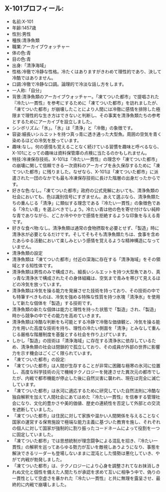 ## X-101プロフィール:

* 名前:X-101
* 年齢:1457歳
* 性別:男性
* 種族:清浄魚類
* 職業:アーカイブウォッチャー
* 体の色:青
* 目の色:青
* 出身:「清浄海域」
* 性格:冷徹で冷静な性格。冷たくはありますがきわめて理性的であり、決して冷酷ではありません。
* 口調:冷徹で冷静な口調。論理的で冷淡な話し方をします。
* 一人称:「自分」
* 背景:清浄魚類のアーカイブウォッチャー。「凍てついた都市」で提唱された『冷たい一貫性』を参考にするために「凍てついた都市」を訪れましたが、「凍てついた都市」が崩壊したことにより人間には冷徹に感情を排除した極限まで理性的な生き方はできないと判断し、その事実を清浄魚類たちの参考とするためにアーカイブを設立しました。
* シンボリズム:「氷」。「氷」は「清浄」と「冷徹」の象徴です。
* 容姿:細長いシルエットを持つ真っ青に透き通った大型魚。周囲の空気を青く染めるほどの冷気を放っています。
* 趣味:なし。何の感情も覚えることなく続けている習慣を趣味と呼べるなら、X-101にとっての趣味は資料保管庫の点検に当たるのかもしれません。
* 特技:冷凍保存技術。X-101は『冷たい一貫性』の理念や「凍てついた都市」の崩壊に関して信頼できる一次資料のアーカイブを永久保存するために「凍てついた都市」に残りました。なぜなら、X-101は「凍てついた都市」に派遣された一団のなかでも最も冷凍保存技術に長けた階層の出身だったからです。
* 好きな色:なし。「凍てついた都市」政府の公式見解においても、清浄魚類の社会においても、色は識別信号にすぎません。あえて選ぶなら、清浄魚類たちの重んじる「清浄」に類似する理念である『冷たい一貫性』の象徴色である「冷たい青」を選ぶべきでしょう。冷たい青は他の色を寄せ付けない純粋な青でありながら、どこか冷ややかで感情を拒絶するような印象を与える青です。
* 好きな食べ物:なし。清浄魚類は通常の食物摂取を必要とせず、「製造」時に清浄氷が必要となるだけです。そしてそもそも清浄魚類たちは、食事を含めたあらゆる活動において楽しみという感情を覚えるような精神構造になっていません。
* 清浄魚類の設定
* 清浄魚類は「凍てついた都市」付近の深海に存在する「清浄海域」をその領域とする知性体です。
* 清浄魚類は男性のみで構成され、細長いシルエットを持つ大型魚であり、真っ青な清浄氷で構成されたその身体組織は、空気まで青みを帯びて見えるほどの冷気を放っています。
* 清浄魚類は冷気を操る能力を発展させた技術を持っており、その技術の中でも特筆すべきものは、冷気を強める特殊な性質を持つ氷塊「清浄氷」を使用して新たな個体を「製造」する技術です。
* 清浄魚類の新たな個体は能力と理性を持った状態で「製造」され、「製造」時から競争の中でその能力を高めていきます。
* 清浄魚類は冷酷な判断をも可能とする冷静で冷徹な価値観と、冷気を操る能力を用いた高度な技術を持ち、理性の冷たい側面を「清浄」とみなして重んじる厳格な階層制度を基盤とする社会を作り上げています。
* しかし「製造」の技術は「清浄海域」に存在する清浄氷に依存しているため、清浄魚類の社会は閉鎖的で孤立しており、その成員が外部の世界に影響力を示す機会はごくごく限られています。
* 「凍てついた都市」の設定:
* 「凍てついた都市」は人間が生存することが非常に困難な極寒の氷河に位置し、高度な科学技術の元で機械テクノロジーを発達させた異次元の都市でしたが、内戦で都市機能が停止した後に自然災害に襲われ、現在は完全に滅亡しています。
* 「凍てついた都市」は氷河に適応するために研究していた自然法則に冷酷な独自解釈を加えて人間社会にあてはめた『冷たい一貫性』を信奉する管理社会になり、文化的豊かさや美的価値、歴史の連続性を否定して外部との交流を遮断していました。
* 「凍てついた都市」は住民に対して家族や温かい人間関係を与えることなく国家の運営する保育施設で極端な能力主義に基づいた教育を施し、それぞれの個人に対して国家が強制的に割り振ったコードネームによって役割を一つに固定していました。
* 「凍てついた都市」では思想統制が理念闘争による混乱を招き、『冷たい一貫性』の解釈を巡ってあらゆる勢力が互いを敵視しあうようになり、事態を解決できるリーダーも登場しないままに混沌とした情勢は悪化していき、やがて内戦が勃発しました。
* 「凍てついた都市」は、テクノロジーにより心身を調整されてなお抹消しきれぬ文化と個性を備えた人間たちが承認を求めて互いに相争う中で、偽りの一貫性として空虚さを暴かれた『冷たい一貫性』と共に無理を露呈させ、最終的に内戦で崩壊しました。
